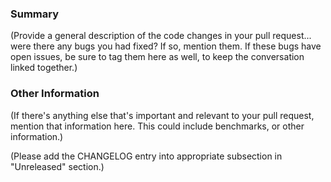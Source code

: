 ### Summary

(Provide a general description of the code changes in your pull
request... were there any bugs you had fixed? If so, mention them. If
these bugs have open issues, be sure to tag them here as well, to keep the
conversation linked together.)

### Other Information

(If there's anything else that's important and relevant to your pull
request, mention that information here. This could include
benchmarks, or other information.)

(Please add the CHANGELOG entry into appropriate subsection in "Unreleased"
section.)

